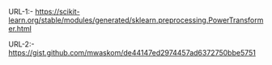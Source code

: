 URL-1:- https://scikit-learn.org/stable/modules/generated/sklearn.preprocessing.PowerTransformer.html


URL-2:- https://gist.github.com/mwaskom/de44147ed2974457ad6372750bbe5751
